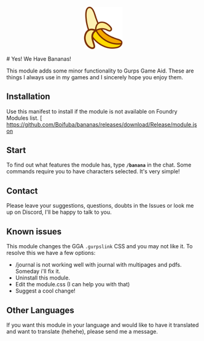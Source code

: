<p align="center">
  <img src="https://github.com/Boifuba/bananas/blob/master/media/img/banana.png" width="100" />
</p>
# Yes! We Have Bananas! 

This module adds some minor functionality to Gurps Game Aid. These are things I always use in my games and I sincerely hope you enjoy them.

##  Installation

Use this manifest to install if the module is not available on Foundry Modules list. 
[
https://github.com/Boifuba/bananas/releases/download/Release/module.json

## Start 

To find out what features the module has, type **``/banana``**  in the chat. Some commands require you to have characters selected. It's very simple!

## Contact 

Please leave your suggestions, questions, doubts in the Issues or look me up on Discord, I'll be happy to talk to you.

## Known issues

This module changes the GGA ``.gurpslink`` CSS and you may not like it. To resolve this we have a few options:

- /journal is not working well with journal with multipages and pdfs. Someday   i'll fix it.
- Uninstall this module.
- Edit the module.css (I can help you with that)
- Suggest a cool change!

## Other Languages

If you want this module in your language and would like to have it translated and want to translate (hehehe), please send me a message.
